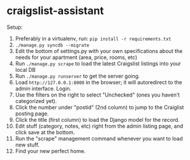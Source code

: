 craigslist-assistant
====================

Setup:

1. Preferably in a virtualenv, run: `pip install -r requirements.txt`
2. `./manage.py syncdb --migrate`
3. Edit the bottom of settings.py with your own specifications about the needs for your apartment (area, price, rooms, etc)
4. Run `./manage.py scrape` to load the latest Craigslist listings into your local DB
5. Run `./manage.py runserver` to get the server going.
6. Load `http://127.0.0.1:8000` in the browser; it will autoredirect to the admin interface. Login.
7. Use the filters on the right to select "Unchecked" (ones you haven't categorized yet).
8. Click the number under "postid" (2nd column) to jump to the Craiglist posting page.
9. Click the title (first column) to load the Django model for the record.
10. Edit stuff (category, notes, etc) right from the admin listing page, and click save at the bottom.
11. Run the "scrape" management command whenever you want to load new stuff.
12. Find your new perfect home.
